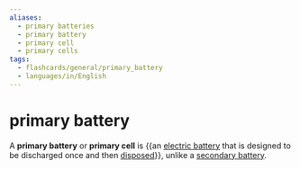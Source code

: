 ```yaml
---
aliases:
  - primary batteries
  - primary battery
  - primary cell
  - primary cells
tags:
  - flashcards/general/primary_battery
  - languages/in/English
---
```


# primary battery

A __primary battery__ or __primary cell__ is {{an [electric battery](electric%20battery.md) that is designed to be discharged once and then [disposed](disposable%20product.md)}}, unlike a [secondary battery](rechargeable%20battery.md).
